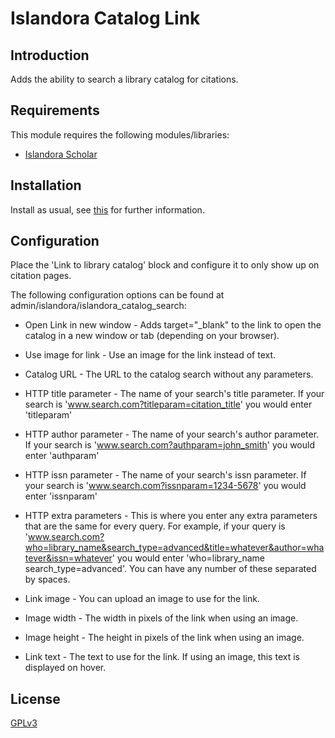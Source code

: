 # Islandora Catalog Link

## Introduction

Adds the ability to search a library catalog for citations.

## Requirements

This module requires the following modules/libraries:

* [Islandora Scholar](https://github.com/Islandora/islandora_scholar)


## Installation

Install as usual, see [this](https://drupal.org/documentation/install/modules-themes/modules-7) for further information.

## Configuration

Place the 'Link to library catalog' block and configure it to only show up on citation pages.

The following configuration options can be found at admin/islandora/islandora_catalog_search:

* Open Link in new window - Adds target="_blank" to the link to open the catalog in a new window or tab (depending on your browser).

* Use image for link - Use an image for the link instead of text.

* Catalog URL - The URL to the catalog search without any parameters.

* HTTP title parameter - The name of your search's title parameter. If your search is 'www.search.com?titleparam=citation_title' you would enter 'titleparam'

* HTTP author parameter - The name of your search's author parameter. If your search is 'www.search.com?authparam=john_smith' you would enter 'authparam'

* HTTP issn parameter - The name of your search's issn parameter. If your search is 'www.search.com?issnparam=1234-5678' you would enter 'issnparam'

* HTTP extra parameters - This is where you enter any extra parameters that are the same for every query. For example, if your query is 'www.search.com?who=library_name&search_type=advanced&title=whatever&author=whatever&issn=whatever' you would enter 'who=library_name search_type=advanced'. You can have any number of these separated by spaces.

* Link image - You can upload an image to use for the link.

* Image width - The width in pixels of the link when using an image.

* Image height - The height in pixels of the link when using an image.

* Link text - The text to use for the link. If using an image, this text is displayed on hover.

## License

[GPLv3](http://www.gnu.org/licenses/gpl-3.0.txt)

